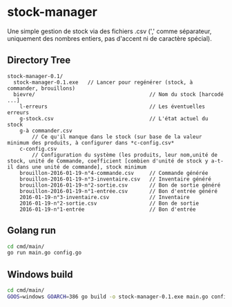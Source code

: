# stock-manager
Une simple gestion de stock via des fichiers .csv 
(',' comme séparateur, uniquement des nombres entiers, pas d'accent ni de caractère spécial). 

## Directory Tree
```
stock-manager-0.1/
  stock-manager-0.1.exe   // Lancer pour regénérer (stock, à commander, brouillons)
  bievre/                                     // Nom du stock [harcodé ...]
    l-erreurs                                 // Les éventuelles erreurs
    g-stock.csv                               // L'état actuel du stock
    g-à commander.csv                         
        // Ce qu'il manque dans le stock (sur base de la valeur minimum des produits, à configurer dans *c-config.csv*
    c-config.csv                              
        // Configuration du système (les produits, leur nom,unité de stock, unité de Commande, coefficient [combien d'unité de stock y a-t-il dans une unité de commande], stock minimum
    brouillon-2016-01-19-n°4-commande.csv     // Commande générée
    brouillon-2016-01-19-n°3-inventaire.csv   // Inventaire généré
    brouillon-2016-01-19-n°2-sortie.csv       // Bon de sortie généré
    brouillon-2016-01-19-n°1-entrée.csv       // Bon d'entrée généré
    2016-01-19-n°3-inventaire.csv             // Inventaire
    2016-01-19-n°2-sortie.csv                 // Bon de sortie
    2016-01-19-n°1-entrée                     // Bon d'entrée
```

## Golang run
```bash
cd cmd/main/
go run main.go config.go
```

## Windows build
```bash
cd cmd/main/
GOOS=windows GOARCH=386 go build -o stock-manager-0.1.exe main.go config.go
```

